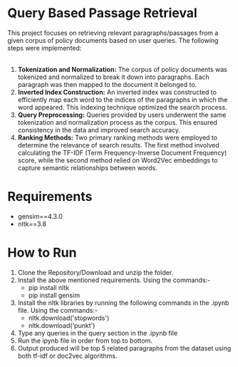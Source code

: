 # Query Based Passage Retrieval
This project focuses on retrieving relevant paragraphs/passages from a given corpus of policy documents based on user queries. The following steps were implemented:<br><br>
    <ol>
        <li><b>Tokenization and Normalization:</b> The corpus of policy documents was tokenized and normalized to break it down into paragraphs. Each paragraph was then mapped to the document it belonged to.</li>
        <li><b>Inverted Index Construction:</b> An inverted index was constructed to efficiently map each word to the indices of the paragraphs in which the word appeared. This indexing technique optimized the search process.</li>
        <li><b>Query Preprocessing:</b> Queries provided by users underwent the same tokenization and normalization process as the corpus. This ensured consistency in the data and improved search accuracy.</li>
        <li><b>Ranking Methods:</b> Two primary ranking methods were employed to determine the relevance of search results. The first method involved calculating the TF-IDF (Term Frequency-Inverse Document Frequency) score, while the second method relied on Word2Vec embeddings to capture semantic relationships between words.</li>
    </ol>
 <h1>Requirements</h1>
    <ul>
        <li>gensim==4.3.0</li>
        <li>nltk==3.8</li>
    </ul>
    <h1>How to Run</h1>
    <ol>
        <li>
          Clone the Repository/Download and unzip the folder.
        </li>
        <li>
           Install the above mentioned requirements.
           Using the commands:-
            <ul>
                 <li>pip install nltk</li>
                 <li>pip install gensim</li>
            </ul>
        </li>
        <li>
           Install the nltk libraries by running the following commands in the .ipynb file.
           Using the commands:-
            <ul>
                 <li>nltk.download('stopwords')</li>
                 <li>nltk.download('punkt')</li>
            </ul>
        </li>
        <li>
           Type any queries in the query section in the .ipynb file  
        </li>
        <li>
            Run the ipynb file in order from top to bottom.
        </li>
        <li>
            Output produced will be top 5 related paragraphs from the dataset using both tf-idf or doc2vec algorithms.
        </li>
    </ol>

